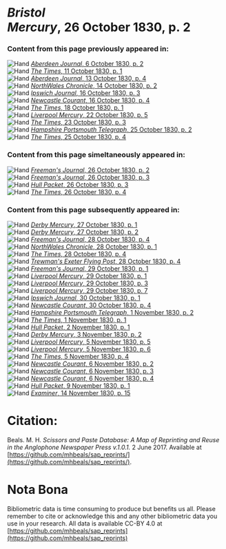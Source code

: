 # *Bristol Mercury*, 26 October 1830, p. 2  
  
### Content from this page previously appeared in:  
![Hand](http://scissorsandpaste.net/wp-content/uploads/2017/06/smallhandpointer.png) [*Aberdeen Journal*, 6 October 1830, p. 2](https://mhbeals.github.io/sap_html/Aberdeen-Journal/Aberdeen-Journal-6-October-1830-p-2)  
![Hand](http://scissorsandpaste.net/wp-content/uploads/2017/06/smallhandpointer.png) [*The Times*, 11 October 1830, p. 1](https://mhbeals.github.io/sap_html/The-Times/The-Times-11-October-1830-p-1)  
![Hand](http://scissorsandpaste.net/wp-content/uploads/2017/06/smallhandpointer.png) [*Aberdeen Journal*, 13 October 1830, p. 4](https://mhbeals.github.io/sap_html/Aberdeen-Journal/Aberdeen-Journal-13-October-1830-p-4)  
![Hand](http://scissorsandpaste.net/wp-content/uploads/2017/06/smallhandpointer.png) [*NorthWales Chronicle*, 14 October 1830, p. 2](https://mhbeals.github.io/sap_html/NorthWales-Chronicle/NorthWales-Chronicle-14-October-1830-p-2)  
![Hand](http://scissorsandpaste.net/wp-content/uploads/2017/06/smallhandpointer.png) [*Ipswich Journal*, 16 October 1830, p. 3](https://mhbeals.github.io/sap_html/Ipswich-Journal/Ipswich-Journal-16-October-1830-p-3)  
![Hand](http://scissorsandpaste.net/wp-content/uploads/2017/06/smallhandpointer.png) [*Newcastle Courant*, 16 October 1830, p. 4](https://mhbeals.github.io/sap_html/Newcastle-Courant/Newcastle-Courant-16-October-1830-p-4)  
![Hand](http://scissorsandpaste.net/wp-content/uploads/2017/06/smallhandpointer.png) [*The Times*, 18 October 1830, p. 1](https://mhbeals.github.io/sap_html/The-Times/The-Times-18-October-1830-p-1)  
![Hand](http://scissorsandpaste.net/wp-content/uploads/2017/06/smallhandpointer.png) [*Liverpool Mercury*, 22 October 1830, p. 5](https://mhbeals.github.io/sap_html/Liverpool-Mercury/Liverpool-Mercury-22-October-1830-p-5)  
![Hand](http://scissorsandpaste.net/wp-content/uploads/2017/06/smallhandpointer.png) [*The Times*, 23 October 1830, p. 3](https://mhbeals.github.io/sap_html/The-Times/The-Times-23-October-1830-p-3)  
![Hand](http://scissorsandpaste.net/wp-content/uploads/2017/06/smallhandpointer.png) [*Hampshire Portsmouth Telegraph*, 25 October 1830, p. 2](https://mhbeals.github.io/sap_html/Hampshire-Portsmouth-Telegraph/Hampshire-Portsmouth-Telegraph-25-October-1830-p-2)  
![Hand](http://scissorsandpaste.net/wp-content/uploads/2017/06/smallhandpointer.png) [*The Times*, 25 October 1830, p. 4](https://mhbeals.github.io/sap_html/The-Times/The-Times-25-October-1830-p-4)  
  
### Content from this page simeltaneously appeared in:  
![Hand](http://scissorsandpaste.net/wp-content/uploads/2017/06/smallhandpointer.png) [*Freeman's Journal*, 26 October 1830, p. 2](https://mhbeals.github.io/sap_html/Freeman's-Journal/Freeman's-Journal-26-October-1830-p-2)  
![Hand](http://scissorsandpaste.net/wp-content/uploads/2017/06/smallhandpointer.png) [*Freeman's Journal*, 26 October 1830, p. 3](https://mhbeals.github.io/sap_html/Freeman's-Journal/Freeman's-Journal-26-October-1830-p-3)  
![Hand](http://scissorsandpaste.net/wp-content/uploads/2017/06/smallhandpointer.png) [*Hull Packet*, 26 October 1830, p. 3](https://mhbeals.github.io/sap_html/Hull-Packet/Hull-Packet-26-October-1830-p-3)  
![Hand](http://scissorsandpaste.net/wp-content/uploads/2017/06/smallhandpointer.png) [*The Times*, 26 October 1830, p. 4](https://mhbeals.github.io/sap_html/The-Times/The-Times-26-October-1830-p-4)  
  
### Content from this page subsequently appeared in:  
![Hand](http://scissorsandpaste.net/wp-content/uploads/2017/06/smallhandpointer.png) [*Derby Mercury*, 27 October 1830, p. 1](https://mhbeals.github.io/sap_html/Derby-Mercury/Derby-Mercury-27-October-1830-p-1)  
![Hand](http://scissorsandpaste.net/wp-content/uploads/2017/06/smallhandpointer.png) [*Derby Mercury*, 27 October 1830, p. 2](https://mhbeals.github.io/sap_html/Derby-Mercury/Derby-Mercury-27-October-1830-p-2)  
![Hand](http://scissorsandpaste.net/wp-content/uploads/2017/06/smallhandpointer.png) [*Freeman's Journal*, 28 October 1830, p. 4](https://mhbeals.github.io/sap_html/Freeman's-Journal/Freeman's-Journal-28-October-1830-p-4)  
![Hand](http://scissorsandpaste.net/wp-content/uploads/2017/06/smallhandpointer.png) [*NorthWales Chronicle*, 28 October 1830, p. 1](https://mhbeals.github.io/sap_html/NorthWales-Chronicle/NorthWales-Chronicle-28-October-1830-p-1)  
![Hand](http://scissorsandpaste.net/wp-content/uploads/2017/06/smallhandpointer.png) [*The Times*, 28 October 1830, p. 4](https://mhbeals.github.io/sap_html/The-Times/The-Times-28-October-1830-p-4)  
![Hand](http://scissorsandpaste.net/wp-content/uploads/2017/06/smallhandpointer.png) [*Trewman's Exeter Flying Post*, 28 October 1830, p. 4](https://mhbeals.github.io/sap_html/Trewman's-Exeter-Flying-Post/Trewman's-Exeter-Flying-Post-28-October-1830-p-4)  
![Hand](http://scissorsandpaste.net/wp-content/uploads/2017/06/smallhandpointer.png) [*Freeman's Journal*, 29 October 1830, p. 1](https://mhbeals.github.io/sap_html/Freeman's-Journal/Freeman's-Journal-29-October-1830-p-1)  
![Hand](http://scissorsandpaste.net/wp-content/uploads/2017/06/smallhandpointer.png) [*Liverpool Mercury*, 29 October 1830, p. 1](https://mhbeals.github.io/sap_html/Liverpool-Mercury/Liverpool-Mercury-29-October-1830-p-1)  
![Hand](http://scissorsandpaste.net/wp-content/uploads/2017/06/smallhandpointer.png) [*Liverpool Mercury*, 29 October 1830, p. 3](https://mhbeals.github.io/sap_html/Liverpool-Mercury/Liverpool-Mercury-29-October-1830-p-3)  
![Hand](http://scissorsandpaste.net/wp-content/uploads/2017/06/smallhandpointer.png) [*Liverpool Mercury*, 29 October 1830, p. 7](https://mhbeals.github.io/sap_html/Liverpool-Mercury/Liverpool-Mercury-29-October-1830-p-7)  
![Hand](http://scissorsandpaste.net/wp-content/uploads/2017/06/smallhandpointer.png) [*Ipswich Journal*, 30 October 1830, p. 1](https://mhbeals.github.io/sap_html/Ipswich-Journal/Ipswich-Journal-30-October-1830-p-1)  
![Hand](http://scissorsandpaste.net/wp-content/uploads/2017/06/smallhandpointer.png) [*Newcastle Courant*, 30 October 1830, p. 4](https://mhbeals.github.io/sap_html/Newcastle-Courant/Newcastle-Courant-30-October-1830-p-4)  
![Hand](http://scissorsandpaste.net/wp-content/uploads/2017/06/smallhandpointer.png) [*Hampshire Portsmouth Telegraph*, 1 November 1830, p. 2](https://mhbeals.github.io/sap_html/Hampshire-Portsmouth-Telegraph/Hampshire-Portsmouth-Telegraph-1-November-1830-p-2)  
![Hand](http://scissorsandpaste.net/wp-content/uploads/2017/06/smallhandpointer.png) [*The Times*, 1 November 1830, p. 1](https://mhbeals.github.io/sap_html/The-Times/The-Times-1-November-1830-p-1)  
![Hand](http://scissorsandpaste.net/wp-content/uploads/2017/06/smallhandpointer.png) [*Hull Packet*, 2 November 1830, p. 1](https://mhbeals.github.io/sap_html/Hull-Packet/Hull-Packet-2-November-1830-p-1)  
![Hand](http://scissorsandpaste.net/wp-content/uploads/2017/06/smallhandpointer.png) [*Derby Mercury*, 3 November 1830, p. 2](https://mhbeals.github.io/sap_html/Derby-Mercury/Derby-Mercury-3-November-1830-p-2)  
![Hand](http://scissorsandpaste.net/wp-content/uploads/2017/06/smallhandpointer.png) [*Liverpool Mercury*, 5 November 1830, p. 5](https://mhbeals.github.io/sap_html/Liverpool-Mercury/Liverpool-Mercury-5-November-1830-p-5)  
![Hand](http://scissorsandpaste.net/wp-content/uploads/2017/06/smallhandpointer.png) [*Liverpool Mercury*, 5 November 1830, p. 6](https://mhbeals.github.io/sap_html/Liverpool-Mercury/Liverpool-Mercury-5-November-1830-p-6)  
![Hand](http://scissorsandpaste.net/wp-content/uploads/2017/06/smallhandpointer.png) [*The Times*, 5 November 1830, p. 4](https://mhbeals.github.io/sap_html/The-Times/The-Times-5-November-1830-p-4)  
![Hand](http://scissorsandpaste.net/wp-content/uploads/2017/06/smallhandpointer.png) [*Newcastle Courant*, 6 November 1830, p. 2](https://mhbeals.github.io/sap_html/Newcastle-Courant/Newcastle-Courant-6-November-1830-p-2)  
![Hand](http://scissorsandpaste.net/wp-content/uploads/2017/06/smallhandpointer.png) [*Newcastle Courant*, 6 November 1830, p. 3](https://mhbeals.github.io/sap_html/Newcastle-Courant/Newcastle-Courant-6-November-1830-p-3)  
![Hand](http://scissorsandpaste.net/wp-content/uploads/2017/06/smallhandpointer.png) [*Newcastle Courant*, 6 November 1830, p. 4](https://mhbeals.github.io/sap_html/Newcastle-Courant/Newcastle-Courant-6-November-1830-p-4)  
![Hand](http://scissorsandpaste.net/wp-content/uploads/2017/06/smallhandpointer.png) [*Hull Packet*, 9 November 1830, p. 1](https://mhbeals.github.io/sap_html/Hull-Packet/Hull-Packet-9-November-1830-p-1)  
![Hand](http://scissorsandpaste.net/wp-content/uploads/2017/06/smallhandpointer.png) [*Examiner*, 14 November 1830, p. 15](https://mhbeals.github.io/sap_html/Examiner/Examiner-14-November-1830-p-15)  


# Citation: 

Beals. M. H. *Scissors and Paste Database: A Map of Reprinting and Reuse in the Anglophone Newspaper Press v.1.0.1.* 2 June 2017. Available at [https://github.com/mhbeals/sap_reprints/](https://github.com/mhbeals/sap_reprints/). 

# Nota Bona

Bibliometric data is time consuming to produce but benefits us all. Please remember to cite or acknowledge this and any other bibliometric data you use in your research. All data is available CC-BY 4.0 at [https://github.com/mhbeals/sap_reprints](https://github.com/mhbeals/sap_reprints)